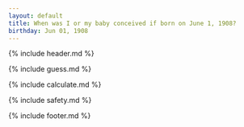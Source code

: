 ```yaml
---
layout: default
title: When was I or my baby conceived if born on June 1, 1908?
birthday: Jun 01, 1908
---
```


{% include header.md %}

{% include guess.md %}

{% include calculate.md %}

{% include safety.md %}

{% include footer.md %}



